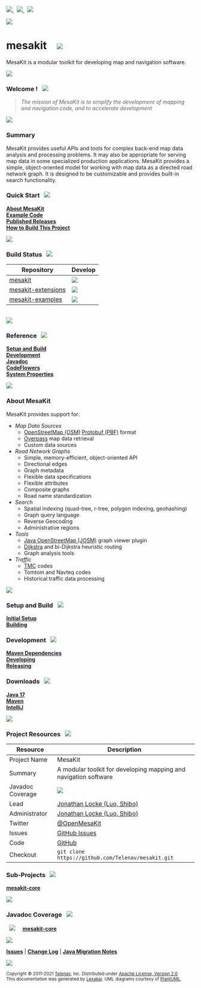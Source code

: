 [//]: # (start-user-text)

<a href="https://www.mesakit.org">
<img src="https://telenav.github.io/telenav-assets/images/icons/web-32.png" srcset="https://telenav.github.io/telenav-assets/images/icons/web-32-2x.png 2x"/>
</a>
&nbsp;
<a href="https://twitter.com/openmesakit">
<img src="https://telenav.github.io/telenav-assets/images/logos/twitter/twitter-32.png" srcset="https://telenav.github.io/telenav-assets/images/logos/twitter/twitter-32-2x.png 2x"/>
</a>
&nbsp;
<a href="https://mesakit.zulipchat.com">
<img src="https://telenav.github.io/telenav-assets/images/logos/zulip/zulip-32.png" srcset="https://telenav.github.io/telenav-assets/images/logos/zulip/zulip-32-2x.png 2x"/>
</a>

<p></p>

<img src="https://telenav.github.io/telenav-assets/images/backgrounds/kivakit-background.png" srcset="https://telenav.github.io/telenav-assets/images/backgrounds/kivakit-background-2x.png 2x"/>

[//]: # (end-user-text)

# mesakit &nbsp;&nbsp; <img src="https://telenav.github.io/telenav-assets/images/logos/mesakit-64.png" srcset="https://telenav.github.io/telenav-assets/images/logos/mesakit-64-2x.png 2x"/>

MesaKit is a modular toolkit for developing map and navigation software.

<img src="https://telenav.github.io/telenav-assets/images/separators/horizontal-line-512.png" srcset="https://telenav.github.io/telenav-assets/images/separators/horizontal-line-512-2x.png 2x"/>

[//]: # (start-user-text)

### Welcome <a name = "welcome"></a>! &nbsp; <img src="https://telenav.github.io/telenav-assets/images/icons/stars-32.png" srcset="https://telenav.github.io/telenav-assets/images/icons/stars-32-2x.png 2x"/>

> *The mission of MesaKit is to simplify the development of mapping and navigation code, and to accelerate development*

<img src="https://telenav.github.io/telenav-assets/images/separators/horizontal-line-512.png" srcset="https://telenav.github.io/telenav-assets/images/separators/horizontal-line-512-2x.png 2x"/>

### Summary <a name = "summary"></a>

MesaKit provides useful APIs and tools for complex back-end map data analysis and processing problems. It may also be appropriate for serving map data in some specialized production applications. MesaKit provides a simple, object-oriented model for working with map data as a directed road network graph. It is designed to be customizable and provides built-in search functionality.

### Quick Start <a name = "quick-start"></a>&nbsp; <img src="https://telenav.github.io/telenav-assets/images/icons/rocket-32.png" srcset="https://telenav.github.io/telenav-assets/images/icons/rocket-32-2x.png 2x"/>

[**About MesaKit**](#about)  
[**Example Code**](https://github.com/Telenav/mesakit-examples)  
[**Published Releases**](https://repo1.maven.org/maven2/com/telenav/mesakit/)  
[**How to Build This Project**](https://github.com/Telenav/telenav-build/blob/release/0.9.18-SNAPSHOT/documentation/building.md) <!-- [cactus.replacement-branch-name] --> 

<img src="https://telenav.github.io/telenav-assets/images/separators/horizontal-line-128.png" srcset="https://telenav.github.io/telenav-assets/images/separators/horizontal-line-128-2x.png 2x"/>

### Build Status <a name = "quick-start"></a>&nbsp; <img src="https://telenav.github.io/telenav-assets/images/icons/gears-32.png" srcset="https://telenav.github.io/telenav-assets/images/icons/gears-32-2x.png 2x"/>

| Repository                                                                  | Develop                                                                                                  |
|-----------------------------------------------------------------------------|----------------------------------------------------------------------------------------------------------|
| [mesakit](https://github.com/Telenav/mesakit/actions)                       | <img src="https://github.com/Telenav/mesakit/actions/workflows/build-develop.yml/badge.svg"/>            |
| [mesakit-extensions](https://github.com/Telenav/mesakit-extensions/actions) | <img src="https://github.com/Telenav/mesakit-extensions/actions/workflows/build-develop.yml/badge.svg"/> |
| [mesakit-examples](https://github.com/Telenav/mesakit-examples/actions)     | <img src="https://github.com/Telenav/mesakit-examples/actions/workflows/build-develop.yml/badge.svg"/>   |

<br/>

<img src="https://telenav.github.io/telenav-assets/images/separators/horizontal-line-128.png" srcset="https://telenav.github.io/telenav-assets/images/separators/horizontal-line-128-2x.png 2x"/>

### Reference <a name = "reference"></a>&nbsp; <img src="https://telenav.github.io/telenav-assets/images/icons/books-24.png" srcset="https://telenav.github.io/telenav-assets/images/icons/books-24-2x.png 2x"/>

[**Setup and Build**](#setup-and-build)  
[**Development**](#development)  
[**Javadoc**](https://telenav.github.io/mesakit/2.0.3-SNAPSHOT/javadoc)  <!-- [cactus.replacement-version] -->   
[**CodeFlowers**](https://www.mesakit.org/2.0.3-SNAPSHOT/codeflowers/site/index.html)  <!-- [cactus.replacement-version] -->   
[**System Properties**](documentation/markdown/system-properties.md)

<a name = "about"></a>
<img src="https://telenav.github.io/telenav-assets/images/separators/horizontal-line-512.png" srcset="https://telenav.github.io/telenav-assets/images/separators/horizontal-line-512-2x.png 2x"/>

### About MesaKit <a name = "about-mesakit"></a>

MesaKit provides support for:

- *Map Data Sources*
    - [OpenStreetMap (OSM)](https://www.openstreetmap.org/) [Protobuf (PBF)](https://wiki.openstreetmap.org/wiki/PBF_Format) format
    - [Overpass](https://wiki.openstreetmap.org/wiki/Overpass_API) map data retrieval
    - Custom data sources
- *Road Network Graphs*
    - Simple, memory-efficient, object-oriented API
    - Directional edges
    - Graph metadata
    - Flexible data specifications
    - Flexible attributes
    - Composite graphs
    - Road name standardization
- *Search*
    - Spatial indexing (quad-tree, r-tree, polygon indexing, geohashing)
    - Graph query language
    - Reverse Geocoding
    - Administrative regions
- *Tools*
    - [Java OpenStreetMap (JOSM)](https://josm.openstreetmap.de) graph viewer plugin
    - [Dijkstra](https://en.wikipedia.org/wiki/Dijkstra's_algorithm) and bi-Dijkstra heuristic routing
    - Graph analysis tools
- *Traffic*
    - [TMC](https://en.wikipedia.org/wiki/Traffic_message_channel) codes
    - Tomtom and Navteq codes
    - Historical traffic data processing

<img src="https://telenav.github.io/telenav-assets/images/separators/horizontal-line-128.png" srcset="https://telenav.github.io/telenav-assets/images/separators/horizontal-line-128-2x.png 2x"/>

### Setup and Build <a name = "setup-and-build"></a> &nbsp; <img src="https://telenav.github.io/telenav-assets/images/icons/box-24.png" srcset="https://telenav.github.io/telenav-assets/images/icons/box-24-2x.png 2x"/>

[**Initial Setup**](https://github.com/Telenav/telenav-build/blob/release/0.9.18-SNAPSHOT/documentation/initial-setup-instructions.md)  <!-- [cactus.replacement-branch-name] -->  
[**Building**](https://github.com/Telenav/telenav-build/blob/release/0.9.18-SNAPSHOT/documentation/building.md)  <!-- [cactus.replacement-branch-name] -->  

### Development <a name = "development"></a> &nbsp; <img src="https://telenav.github.io/telenav-assets/images/icons/gears-32.png" srcset="https://telenav.github.io/telenav-assets/images/icons/gears-32-2x.png 2x"/>

[**Maven Dependencies**](maven-dependencies.md)  
[**Developing**](https://github.com/Telenav/telenav-build/blob/release/0.9.18-SNAPSHOT/documentation/developing.md) <!-- [cactus.replacement-branch-name] -->  
[**Releasing**](https://github.com/Telenav/telenav-build/blob/release/0.9.18-SNAPSHOT/documentation/releasing.md) <!-- [cactus.replacement-branch-name] -->

### Downloads <a name = "downloads"></a>&nbsp; <img src="https://telenav.github.io/telenav-assets/images/icons/down-arrow-24.png" srcset="https://telenav.github.io/telenav-assets/images/icons/down-arrow-24-2x.png 2x"/>

[**Java 17**](https://www.oracle.com/java/technologies/javase/jdk17-archive-downloads.html)  
[**Maven**](https://maven.apache.org/download.cgi)  
[**IntelliJ**](https://www.jetbrains.com/idea/download/)

<img src="https://telenav.github.io/telenav-assets/images/separators/horizontal-line-128.png" srcset="https://telenav.github.io/telenav-assets/images/separators/horizontal-line-128-2x.png 2x"/>

### Project Resources <a name = "project-resources"></a> &nbsp; <img src="https://telenav.github.io/telenav-assets/images/icons/water-32.png" srcset="https://telenav.github.io/telenav-assets/images/icons/water-32-2x.png 2x"/>

| Resource         | Description                                                                                                                                                                                                                                                                                                                                    |
|------------------|------------------------------------------------------------------------------------------------------------------------------------------------------------------------------------------------------------------------------------------------------------------------------------------------------------------------------------------------|
| Project Name     | MesaKit                                                                                                                                                                                                                                                                                                                                        |
| Summary          | A modular toolkit for developing mapping and navigation software                                                                                                                                                                                                                                                                               |
| Javadoc Coverage | <!-- <img src="https://telenav.github.io/telenav-assets/images/meter-50-96.png" srcset="https://telenav.github.io/telenav-assets/images/meter-50-96-2x.png 2x"/>  --> <img src="https://telenav.github.io/telenav-assets/images/meter-50-96.png" srcset="https://telenav.github.io/telenav-assets/images/meter-50-96-2x.png 2x"/> <!-- end --> |
| Lead             | [Jonathan Locke (Luo, Shibo)](mailto:jonathanl@telenav.com)                                                                                                                                                                                                                                                                                    |
| Administrator    | [Jonathan Locke (Luo, Shibo)](mailto:jonathanl@telenav.com)                                                                                                                                                                                                                                                                                    |
| Twitter          | [@OpenMesaKit](https://twitter.com/openmesakit)                                                                                                                                                                                                                                                                                                |
| Issues           | [GitHub Issues](https://github.com/Telenav/mesakit/issues)                                                                                                                                                                                                                                                                                     |
| Code             | [GitHub](https://github.com/Telenav/mesakit)                                                                                                                                                                                                                                                                                                   |
| Checkout         | `git clone https://github.com/Telenav/mesakit.git`                                                                                                                                                                                                                                                                                             |

[//]: # (end-user-text)

### Sub-Projects <a name = "projects"></a> &nbsp; <img src="https://telenav.github.io/telenav-assets/images/icons/diagram-32.png" srcset="https://telenav.github.io/telenav-assets/images/icons/diagram-32-2x.png 2x"/>

[**mesakit-core**](mesakit-core/README.md)  

<img src="https://telenav.github.io/telenav-assets/images/separators/horizontal-line-128.png" srcset="https://telenav.github.io/telenav-assets/images/separators/horizontal-line-128-2x.png 2x"/>

### Javadoc Coverage <a name = "javadoc-coverage"></a> &nbsp; <img src="https://telenav.github.io/telenav-assets/images/icons/bargraph-24.png" srcset="https://telenav.github.io/telenav-assets/images/icons/bargraph-24-2x.png 2x"/>

&nbsp; <img src="https://telenav.github.io/telenav-assets/images/meters/meter-100-96.png" srcset="https://telenav.github.io/telenav-assets/images/meters/meter-100-96-2x.png 2x"/>
 &nbsp; &nbsp; [**mesakit-core**](mesakit-core/README.md)

[//]: # (start-user-text)

<img src="https://telenav.github.io/telenav-assets/images/separators/horizontal-line-512.png" srcset="https://telenav.github.io/telenav-assets/images/separators/horizontal-line-512-2x.png 2x"/>

[**Issues**](https://github.com/Telenav/mesakit/issues) |
[**Change Log**](change-log.md) |
[**Java Migration Notes**](documentation/markdown/java-migration-notes.md)

[//]: # (end-user-text)

<img src="https://telenav.github.io/telenav-assets/images/separators/horizontal-line-512.png" srcset="https://telenav.github.io/telenav-assets/images/separators/horizontal-line-512-2x.png 2x"/>

<sub>Copyright &#169; 2011-2021 [Telenav](https://telenav.com), Inc. Distributed under [Apache License, Version 2.0](LICENSE)</sub>  
<sub>This documentation was generated by [Lexakai](https://www.lexakai.org). UML diagrams courtesy of [PlantUML](https://plantuml.com).</sub>
